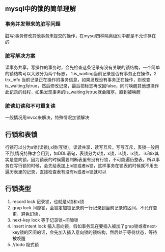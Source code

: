 ## mysql中的锁的简单理解
### 事务并发带来的脏写问题
脏写:事务修改其他事务未提交的操作，在mysql四种隔离级别中都是不允许存在的
### 脏写解决方案
读事务共享，写操作的事务时，会先检查这条记录有没有关联的锁结构，一个简单的锁结构可以大致分为两个标志， 1.is_waiting当前记录是否有事务正在操作，2 trx_info 当前记录正在操作的事务信息，如果发现没有事务正在操作，则改变is_waiting为true，然后修改记录，最后把标志再改回false，同时唤醒其他想操作此记录的线程，如果发现事务的is_waiting为true就会阻塞，直到被唤醒
### 脏读幻读和不可重复读
一般情况用mvcc来解决，特殊情况加锁解决
## 行锁和表锁
行锁可以分为s锁(读锁),x锁(写锁)，读读共享，读写互斥，写写互斥，表锁一般用不到,情况特殊才会用到，如DDL语句，表锁分为s锁，x锁，is锁，ix锁， is和ix其实是意向锁，因为锁表的时候需要判断表里有没有行锁，不可能遍历整表，所以事务在写行锁的时候，会先给表加上ix锁或者is锁，这样事务在锁表的时候就不用去遍历表里的记录，直接检查表有没有is或者ix锁就可以
## 行锁类型
1. record lock 
记录锁，也就是s锁和x锁
2. grap lock
间隙锁，会锁定加锁记录前一行记录到当前记录的区间，不允许变更，避免幻读，
3. next-key lock
等于记录锁+间隙锁
4. insert intent lock
插入意向锁，假如事务现在要插入被加了grap锁或者next-key锁的区间的话，会先加入插入意向锁的锁结构，然后处于等待状态，等待被唤醒
5. //todo  隐式锁